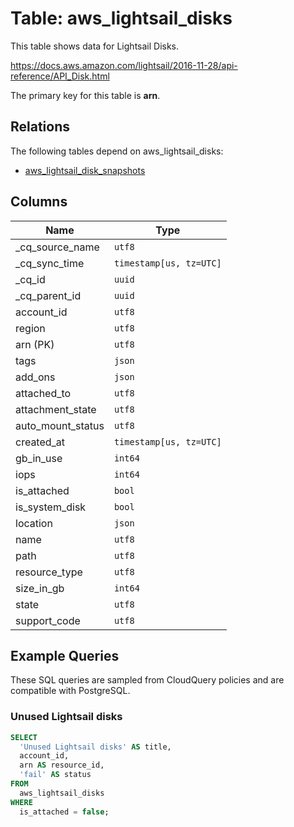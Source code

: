 # Table: aws_lightsail_disks

This table shows data for Lightsail Disks.

https://docs.aws.amazon.com/lightsail/2016-11-28/api-reference/API_Disk.html

The primary key for this table is **arn**.

## Relations

The following tables depend on aws_lightsail_disks:
  - [aws_lightsail_disk_snapshots](aws_lightsail_disk_snapshots)

## Columns

| Name          | Type          |
| ------------- | ------------- |
|_cq_source_name|`utf8`|
|_cq_sync_time|`timestamp[us, tz=UTC]`|
|_cq_id|`uuid`|
|_cq_parent_id|`uuid`|
|account_id|`utf8`|
|region|`utf8`|
|arn (PK)|`utf8`|
|tags|`json`|
|add_ons|`json`|
|attached_to|`utf8`|
|attachment_state|`utf8`|
|auto_mount_status|`utf8`|
|created_at|`timestamp[us, tz=UTC]`|
|gb_in_use|`int64`|
|iops|`int64`|
|is_attached|`bool`|
|is_system_disk|`bool`|
|location|`json`|
|name|`utf8`|
|path|`utf8`|
|resource_type|`utf8`|
|size_in_gb|`int64`|
|state|`utf8`|
|support_code|`utf8`|

## Example Queries

These SQL queries are sampled from CloudQuery policies and are compatible with PostgreSQL.

### Unused Lightsail disks

```sql
SELECT
  'Unused Lightsail disks' AS title,
  account_id,
  arn AS resource_id,
  'fail' AS status
FROM
  aws_lightsail_disks
WHERE
  is_attached = false;
```


